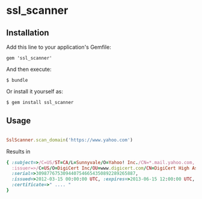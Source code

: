 # ssl_scanner


## Installation

Add this line to your application's Gemfile:

    gem 'ssl_scanner'

And then execute:

    $ bundle

Or install it yourself as:

    $ gem install ssl_scanner

## Usage

```ruby

SslScanner.scan_domain('https://www.yahoo.com')

```
Results in

```ruby
{ :subject=>/C=US/ST=CA/L=Sunnyvale/O=Yahoo! Inc./CN=*.mail.yahoo.com, 
  :issuer=>/C=US/O=DigiCert Inc/OU=www.digicert.com/CN=DigiCert High Assurance CA-3, 
  :serial=>3098776753094407546654350892289265887, 
  :issued=>2012-03-15 00:00:00 UTC, :expires=>2013-06-15 12:00:00 UTC, 
  :certificate=>" .... "
} 
```
